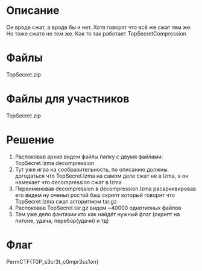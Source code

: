 # Описание

Он вроде сжат, а вроде бы и нет. Хотя говорят что всё же сжат тем же. Но тоже сжато не тем же. Как то так работает TopSecretCompression

# Файлы

TopSecret.zip 

# Файлы для участников

TopSecret.zip 

# Решение
1. Распоковав архив видем файлы папку с двумя файлами: TopSecret.lzma  decompression
2. Тут уже игра на сообразительность, по описанию должны догодаться что TopSecret.lzma на самом деле сжат не в lzma, а он намекает что decompression сжат в lzma
3. Переименовав decompression в decompression.lzma расархивировав его видем ну оченьп ростой баш скрипт который говорит что TopSecret.lzma сжат алгоритмом tar.gz
4. Распоковав TopSecret.tar.gz видем ~40000 однотипных файлов
5. Там уже дело фантазии кто как найдёт нужный флаг (скрипт на питоне, удача, перебор(удачи) и тд)

# Флаг
PermCTF{T0P_s3cr3t_c0mpr3ss1on}

